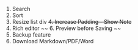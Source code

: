 1. Search
2. Sort
3. Resize list div
~~4. Increase Padding - Show Note~~
5. Rich editor
~~ 6. Preview before Saving ~~
7. Backup feature
8. Download Markdown/PDF/Word
